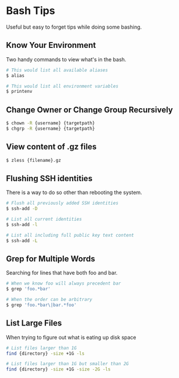 # Bash Tips

Useful but easy to forget tips while doing some bashing.

## Know Your Environment

Two handy commands to view what's in the bash.

```sh
# This would list all available aliases
$ alias

# This would list all environment variables
$ printenv
```

## Change Owner or Change Group Recursively

```sh
$ chown -R {username} {targetpath}
$ chgrp -R {username} {targetpath}
```

## View content of .gz files

```sh
$ zless {filename}.gz
```

## Flushing SSH identities

There is a way to do so other than rebooting the system.

```sh
# Flush all previously added SSH identities
$ ssh-add -D

# List all current identities
$ ssh-add -l

# List all including full public key text content
$ ssh-add -L
```

## Grep for Multiple Words

Searching for lines that have both foo and bar.

```sh
# When we know foo will always precedent bar
$ grep 'foo.*bar'

# When the order can be arbitrary
$ grep 'foo.*bar\|bar.*foo'
```

## List Large Files

When trying to figure out what is eating up disk space

```sh
# List files larger than 1G
find {directory} -size +1G -ls

# List files larger than 1G but smaller than 2G
find {directory} -size +1G -size -2G -ls
```
